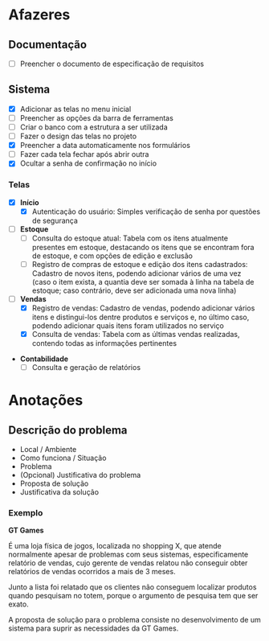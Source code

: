 # Afazeres

## Documentação

* [ ] Preencher o documento de especificação de requisitos

## Sistema

* [X] Adicionar as telas no menu inicial
* [ ] Preencher as opções da barra de ferramentas
* [ ] Criar o banco com a estrutura a ser utilizada
* [ ] Fazer o design das telas no projeto
* [X] Preencher a data automaticamente nos formulários
* [ ] Fazer cada tela fechar após abrir outra
* [X] Ocultar a senha de confirmação no início

### Telas

* [X] **Início**
	- [X] Autenticação do usuário: Simples verificação de senha por questões de segurança
* [ ] **Estoque**
	- [ ] Consulta do estoque atual: Tabela com os itens atualmente presentes em estoque, destacando os itens que se encontram fora de estoque, e com opções de edição e exclusão
	- [ ] Registro de compras de estoque e edição dos itens cadastrados: Cadastro de novos itens, podendo adicionar vários de uma vez (caso o item exista, a quantia deve ser somada à linha na tabela de estoque; caso contrário, deve ser adicionada uma nova linha)
* [ ] **Vendas**
	- [X] Registro de vendas: Cadastro de vendas, podendo adicionar vários itens e distingui-los dentre produtos e serviços e, no último caso, podendo adicionar quais itens foram utilizados no serviço
	- [X] Consulta de vendas: Tabela com as últimas vendas realizadas, contendo todas as informações pertinentes
* **Contabilidade**
	- [ ] Consulta e geração de relatórios
	
# Anotações

## Descrição do problema

* Local / Ambiente
* Como funciona / Situação
* Problema
* (Opcional) Justificativa do problema
* Proposta de solução
* Justificativa da solução

### Exemplo

**GT Games**

É uma loja física de jogos, localizada no shopping X, que atende normalmente apesar de problemas com seus sistemas, especificamente relatório de vendas, cujo gerente de vendas relatou não conseguir obter relatórios de vendas ocorridos a mais de 3 meses.

Junto a lista foi relatado que os clientes não conseguem localizar produtos quando pesquisam no totem, porque o argumento de pesquisa tem que ser exato.

A proposta de solução para o problema consiste no desenvolvimento de um sistema para suprir as necessidades da GT Games.